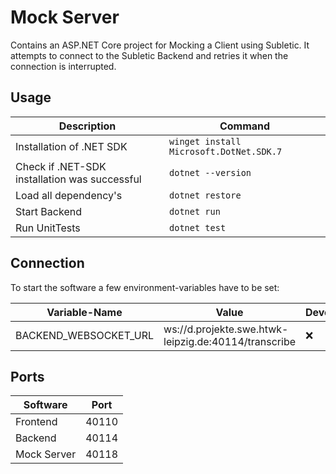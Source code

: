 # Mock Server

Contains an ASP.NET Core project for Mocking a Client using Subletic. It attempts to connect to the Subletic Backend and retries it when the connection is interrupted.

## Usage

| Description | Command |
|---|---|
| Installation of .NET SDK | `winget install Microsoft.DotNet.SDK.7` |
| Check if .NET-SDK installation was successful | `dotnet --version` |
| Load all dependency's | `dotnet restore` |
| Start Backend | `dotnet run` |
| Run UnitTests | `dotnet test` |

## Connection

To start the software a few environment-variables have to be set:

| Variable-Name | Value | Development | Production |
|---|---|---|---|
| BACKEND_WEBSOCKET_URL | ws://d.projekte.swe.htwk-leipzig.de:40114/transcribe | ❌ | ✅ |

## Ports

| Software    | Port  |
|-------------|-------|
| Frontend    | 40110 |
| Backend     | 40114 |
| Mock Server | 40118 |

